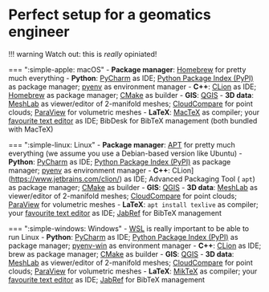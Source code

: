 
# Perfect setup for a geomatics engineer


!!! warning
    Watch out: this is *really* opiniated!


=== ":simple-apple: macOS"
    - **Package manager**: [Homebrew](https://brew.sh/) for pretty much everything
    - **Python**: [PyCharm](https://www.jetbrains.com/pycharm-edu/) as IDE; [Python Package Index (PyPI)](https://pypi.org/)  as package manager; [pyenv](https://github.com/pyenv/pyenv) as environment manager
    - **C++**: [CLion](https://www.jetbrains.com/clion/) as IDE; [Homebrew](https://brew.sh/) as package manager; [CMake](../cpp/cmake.md) as builder
    - **GIS**: [QGIS](https://www.qgis.org/en/site/forusers/download.html)
    - **3D data**: [MeshLab](https://www.meshlab.net/) as viewer/editor of 2-manifold meshes; [CloudCompare](https://www.cloudcompare.org/) for point clouds; [ParaView](https://www.paraview.org/) for volumetric meshes
    - **LaTeX**: [MacTeX](https://www.tug.org/mactex/mactex-download.html) as compiler; your [favourite text editor](bestsoftware.md) as IDE; BibDesk for BibTeX management (both bundled with MacTeX)

=== ":simple-linux: Linux"
    - **Package manager**: [APT](https://en.wikipedia.org/wiki/APT_(software)) for pretty much everything (we assume you use a Debian-based version like Ubuntu)
    - **Python**: [PyCharm](https://www.jetbrains.com/pycharm-edu/) as IDE; [Python Package Index (PyPI)](https://pypi.org/)  as package manager; [pyenv](https://github.com/pyenv/pyenv) as environment manager
    - **C++**: CLion](https://www.jetbrains.com/clion/) as IDE; Advanced Packaging Tool ( `apt`) as package manager; [CMake](../cpp/cmake.md) as builder
    - **GIS**: [QGIS](https://www.qgis.org/en/site/forusers/download.html)
    - **3D data**: [MeshLab](https://www.meshlab.net/) as viewer/editor of 2-manifold meshes; [CloudCompare](https://www.cloudcompare.org/) for point clouds; [ParaView](https://www.paraview.org/) for volumetric meshes
    - **LaTeX**: `apt install texlive` as compiler; your [favourite text editor](bestsoftware.md) as IDE; [JabRef](https://www.jabref.org/) for BibTeX management

=== ":simple-windows: Windows"
    - [WSL](wsl.md) is really important to be able to run Linux
    - **Python**: [PyCharm](https://www.jetbrains.com/pycharm-edu/) as IDE; [Python Package Index (PyPI)](https://pypi.org/)  as package manager; [pyenv-win](https://github.com/pyenv-win/pyenv-win) as environment manager
    - **C++**: [CLion](https://www.jetbrains.com/clion/) as IDE; brew as package manager; [CMake](../cpp/cmake.md) as builder
    - **GIS**: [QGIS](https://www.qgis.org/en/site/forusers/download.html)
    - **3D data**: [MeshLab](https://www.meshlab.net/) as viewer/editor of 2-manifold meshes; [CloudCompare](https://www.cloudcompare.org/) for point clouds; [ParaView](https://www.paraview.org/) for volumetric meshes
    - **LaTeX**: [MikTeX](https://miktex.org/) as compiler; your [favourite text editor](bestsoftware.md) as IDE; [JabRef](https://www.jabref.org/) for BibTeX management

